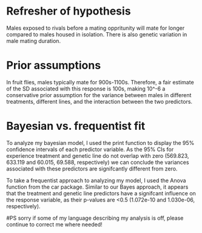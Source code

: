 # Refresher of hypothesis
Males exposed to rivals before a mating oppritunity will mate for longer compared to males housed in isolation. There is also genetic variation in male mating duration.

# Prior assumptions
In fruit flies, males typically mate for 900s-1100s. Therefore, a fair estimate of the SD associated with this response is 100s, making 10^-6 a conservative prior assumption for the variance between males in different treatments, different lines, and the interaction between the two predictors.

# Bayesian vs. frequentist fit
To analyze my bayesian model, I used the print function to display the 95% confidence intervals of each predictor variable. As the 95% CIs for experience treatment and genetic line do not overlap with zero (569.823, 633.119 and 60.015, 69.588, respectively) we can conclude the variances associated with these predictors are signifcantly different from zero. 

To take a frequentist approach to analyzing my model, I used the Anova function from the car package. Similar to our Bayes approach, it appears that the treatment and genetic line predictors have a signifcant influence on the response variable, as their p-values are <0.5 (1.072e-10 and 1.030e-06, respectively).

#PS sorry if some of my language describing my analysis is off, please continue to correct me where needed!
